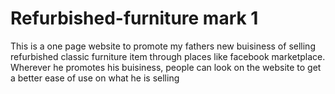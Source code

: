 # Refurbished-furniture mark 1
This is a one page website to promote my fathers new buisiness of selling refurbished classic furniture item through places like facebook marketplace.
Wherever he promotes his buisiness, people can look on the website to get a better ease of use on what he is selling
